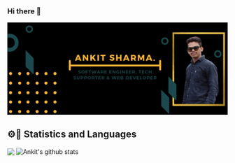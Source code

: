 ### Hi there 👋

<!--
**Ankitsh2698/Ankitsh2698** is a ✨ _special_ ✨ repository because its `README.md` (this file) appears on your GitHub profile.

Here are some ideas to get you started:

- 🔭 I’m currently working on ...
- 🌱 I’m currently learning ...
- 👯 I’m looking to collaborate on ...
- 🤔 I’m looking for help with ...
- 💬 Ask me about ...
- 📫 How to reach me: ...
- 😄 Pronouns: ...
- ⚡ Fun fact: ...
-->
<img src="https://raw.githubusercontent.com/Ankitsh2698/Ankitsh2698/master/gh-header-image-cropped-as.png" alt="banner">



## ⚙📃 Statistics and Languages 

<p>
<img align="center" src="https://github-readme-stats.vercel.app/api/top-langs/?username=Ankitsh2698&layout=compact&theme=great-gatsby&langs_count=10" />
<img align="center" src="https://github-readme-stats.vercel.app/api?username=Ankitsh2698&show_icons=true&include_all_commits=true&theme=great-gatsby" alt="Ankit's github stats" />
</p>

